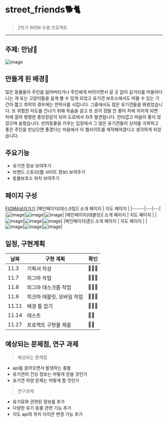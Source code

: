 # street_friends🐕🐈
> 2학기 WSM 수행 프로젝트
---
## 주제: 만남🙌
![image](https://user-images.githubusercontent.com/90046611/203368236-6445f17c-43be-401c-8cbd-c655e2560bd0.png)

## 만들게 된 배경🙌
많은 동물들이 주인을 잃어버리거나 주인에게 버려지면서 갈 곳 없이 길거리를 떠돌아다니는 개 또는 고양이들을 쉽게 볼 수 있게 되었고
유기견 보호소에서도 머물 수 있는 기간이 짧고 최악의 경우에는 안락사를 시킵니다. 그중에서도 많은 유기견들을 봐왔었습니다.
또 위험한 차도를 건너기 위해 목숨을 걸고 또 운이 정말 안 좋아 차에 치이게 되면 차에 깔려 
평평한 종잇장같이 되어 도로에서 자주 발견됩니다. 안타깝고 마음이 좋지 않았으며 슬펐습니다.
반려동물을 키우는 입장에서 그 많은 유기견들이 상처를 극복하고 좋은 주인을 만났으면 좋겠다는 마음에서 이 웹사이트를 제작해야겠다고 생각하게 되었습니다.

## 주요기능
  - 유기견 정보 보여주기
  - 브랜드 스토리(웹 사이트 정보) 보여주기
  - 동물보호소 위치 보여주기
  
## 페이지 구성
[FIGMA보러가기](https://www.figma.com/file/yyWMZVntzMEoKF02i9vaKl/s%E1%B4%9B%CA%80%E1%B4%87%E1%B4%87%E1%B4%9B-%D2%93%CA%80%C9%AA%E1%B4%87%C9%B4%E1%B4%85s?node-id=0%3A1&t=0VqscHHQcKoQdsoG-1)
|메인페이지(데스크탑)| 소개 페이지 | 지도 페이지 |
|------|---|---|
|![image](https://user-images.githubusercontent.com/90046611/203369627-46b6d33a-956f-4d95-a92e-0a4ac6578a9c.png)|![image](https://user-images.githubusercontent.com/90046611/203369732-1a2eab77-b27a-4352-b4b1-6d41da003a93.png)|![image](https://user-images.githubusercontent.com/90046611/203369837-462cb93d-b770-4f7e-99d3-407a07ed11d1.png)|
|메인페이지(태블릿)| 소개 페이지 | 지도 페이지 |
|![image](https://user-images.githubusercontent.com/90046611/203370242-223b388f-3474-446e-99b1-a61c0d06ae14.png)|![image](https://user-images.githubusercontent.com/90046611/203370315-2f16d360-f15a-4ca9-9717-b5d6c4e6d022.png)|![image](https://user-images.githubusercontent.com/90046611/203370390-69873744-21db-432e-93c5-cd20f334e078.png)|
|메인페이지(폰)| 소개 페이지 | 지도 페이지 |
|![image](https://user-images.githubusercontent.com/90046611/203370859-43936ac5-02cb-4933-b0e4-a84f5c5b6a83.png)|![image](https://user-images.githubusercontent.com/90046611/203370934-3838ecd2-91da-42f0-99d5-067a39403989.png)|![image](https://user-images.githubusercontent.com/90046611/203371023-ff94612f-c09f-419a-8cad-2b55321598b0.png)|

## 일정, 구현계획
| 날짜 | 구현 계획 | 확인 |
|------|---|---|
| 11.3 | 기획서 작성 | 🙆🏻‍♀️ | 
| 11.7 | 피그마 작업 | 🙆🏻‍♀️ | 
| 11.8 | 피그마 데스크톱 작업 | 🙆🏻‍♀ | 
| 11.9 | 피크마 태블릿, 모바일 작업 | 🙆🏻‍♀️ | 
| 11.11 | 배경 틀 잡기 | 🙆🏻‍♀️ | 
| 11.14 | 테스트 |  🤦🏻‍ | 
| 11.27 | 프로젝트 구현물 제출 |  🤦🏻‍ | 

## 예상되는 문제점, 연구 과제
> 예상되는 문제점
  - api를 끌어오면서 발생하는 충돌
  - 유기견의 건강 정보는 어떻게 얻을 것인가
  - 유기견 파양 문제는 어떻게 할 것인가
 > 연구과제
  - 유기묘와 관련된 정보를 추가
  - 다양한 유기 동물 관련 기능 추가
  - 지도 api의 위치 아이콘 변경 기능 추가
